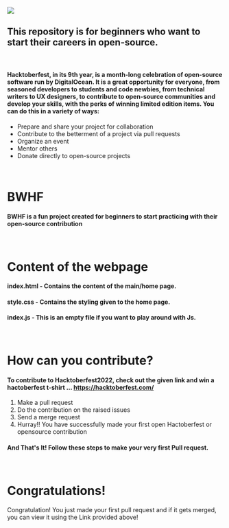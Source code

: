 ![](https://github.blog/wp-content/uploads/2022/10/hacktoberfestbanner.jpeg?resize=1200%2C630)

## This repository is for beginners who want to start their careers in open-source.
<br/>

#### Hacktoberfest, in its 9th year, is a month-long celebration of open-source software run by DigitalOcean. It is a great opportunity for everyone, from seasoned developers to students and code newbies, from technical writers to UX designers, to contribute to open-source communities and develop your skills, with the perks of winning limited edition items. You can do this in a variety of ways:

- Prepare and share your project for collaboration
- Contribute to the betterment of a project via pull requests
- Organize an event
- Mentor others
- Donate directly to open-source projects

<br/>

# BWHF

#### BWHF is a fun project created for beginners to start practicing with their open-source contribution


<br/>

# Content of the webpage

#### index.html - Contains the content of the main/home page.
#### style.css - Contains the styling given to the home page.
#### index.js - This is an empty file if you want to play around with Js.

<br/>

# How can you contribute?

####  To contribute to Hacktoberfest2022, check out the given link and win a hactoberfest t-shirt ... https://hacktoberfest.com/

1. Make a pull request
2. Do the contribution on the raised issues
2. Send a merge request
4. Hurray!! You have successfully made your first open Hactoberfest or opensource contribution

#### And That's It! Follow these steps to make your very first Pull request.

<br />

# Congratulations!
Congratulation! You just made your first pull request and if it gets merged, you can view it using the Link provided above!
